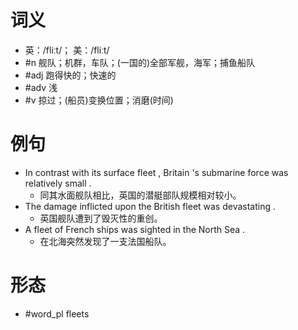 # 词义
- 英：/fliːt/； 美：/fliːt/
- #n 舰队；机群，车队；(一国的)全部军舰，海军；捕鱼船队
- #adj 跑得快的；快速的
- #adv 浅
- #v 掠过；(船员)变换位置；消磨(时间)
# 例句
- In contrast with its surface fleet , Britain 's submarine force was relatively small .
	- 同其水面舰队相比，英国的潜艇部队规模相对较小。
- The damage inflicted upon the British fleet was devastating .
	- 英国舰队遭到了毁灭性的重创。
- A fleet of French ships was sighted in the North Sea .
	- 在北海突然发现了一支法国船队。
# 形态
- #word_pl fleets
